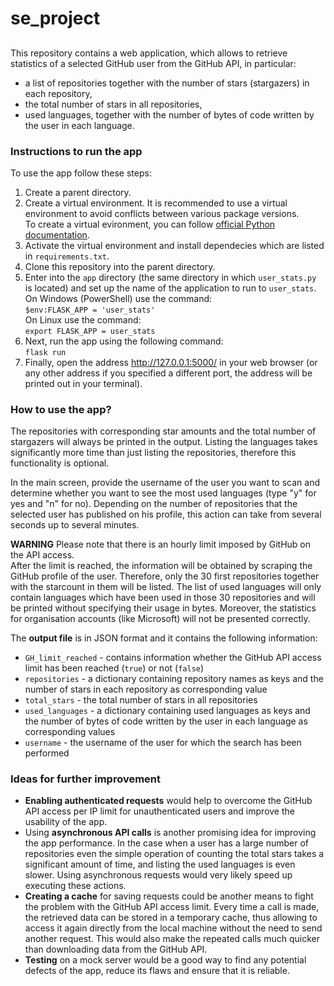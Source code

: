 # se_project

## 
This repository contains a web application, which allows to retrieve statistics of a selected GitHub user from the GitHub API, in particular:
- a list of repositories together with the number of stars (stargazers) in each repository, 
- the total number of stars in all repositories, 
- used languages, together with the number of bytes of code written by the user in each language.


### Instructions to run the app

To use the app follow these steps:  
1. Create a parent directory.  
2. Create a virtual environment. It is recommended to use a virtual environment to avoid conflicts between various package versions.   
To create a virtual evironment, you can follow [official Python documentation](https://docs.python.org/3/tutorial/venv.html#creating-virtual-environments).  
3. Activate the virtual environment and install dependecies which are listed in `requirements.txt`.  
4. Clone this repository into the parent directory.  
5. Enter into the `app` directory (the same directory in which `user_stats.py` is located) and set up the name of the application to run to `user_stats`.  
On Windows (PowerShell) use the command:  
`$env:FLASK_APP = 'user_stats'`  
On Linux use the command:  
`export FLASK_APP = user_stats`  
6. Next, run the app using the following command:  
`flask run`  
7. Finally, open the address http://127.0.0.1:5000/ in your web browser (or any other address if you specified a different port, the address will be printed out in your terminal).  

### How to use the app?
  
The repositories with corresponding star amounts and the total number of stargazers will always be printed in the output. Listing the languages takes significantly more time than just listing the repositories, therefore this functionality is optional.
  
In the main screen, provide the username of the user you want to scan and determine whether you want to see the most used languages (type "y" for yes and "n" for no). Depending on the number of repositories that the selected user has published on his profile, this action can take from several seconds up to several minutes.  
  
**WARNING**
Please note that there is an hourly limit imposed by GitHub on the API access.  
After the limit is reached, the information will be obtained by scraping the GitHub profile of the user. Therefore, only the 30 first repositories together with the starcount in them will be listed. The list of used languages will only contain languages which have been used in those 30 repositories and will be printed without specifying their usage in bytes. Moreover, the statistics for organisation accounts (like Microsoft) will not be presented correctly.  
  
The **output file** is in JSON format and it contains the following information:
- `GH_limit_reached` - contains information whether the GitHub API access limit has been reached (`true`) or not (`false`)
- `repositories` - a dictionary containing repository names as keys and the number of stars in each repository as corresponding value
- `total_stars` - the total number of stars in all repositories
- `used_languages` - a dictionary containing used languages as keys and the number of bytes of code written by the user in each language as corresponding values
- `username` - the username of the user for which the search has been performed
  
  
### Ideas for further improvement
- **Enabling authenticated requests** would help to overcome the GitHub API access per IP limit for unauthenticated users and improve the usability of the app.
- Using **asynchronous API calls** is another promising idea for improving the app performance. In the case when a user has a large number of repositories even the simple operation of counting the total stars takes a significant amount of time, and listing the used languages is even slower. Using asynchronous requests would very likely speed up executing these actions.  
- **Creating a cache** for saving requests could be another means to fight the problem with the GitHub API access limit. Every time a call is made, the retrieved data can be stored in a temporary cache, thus allowing to access it again directly from the local machine without the need to send another request. This would also make the repeated calls much quicker than downloading data from the GitHub API.  
- **Testing** on a mock server would be a good way to find any potential defects of the app, reduce its flaws and ensure that it is reliable.  